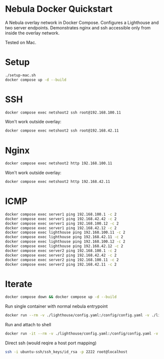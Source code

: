 # Nebula Docker Quickstart

A Nebula overlay network in Docker Compose. Configures a Lighthouse and two server endpoints. Demonstrates nginx and ssh accessible only from inside the overlay network.

Tested on Mac.

# Setup

```sh
./setup-mac.sh
docker compose up -d --build
```

# SSH

```sh
docker compose exec netshoot2 ssh root@192.168.100.11
```

Won't work outside overlay:
```sh
docker compose exec netshoot2 ssh root@192.168.42.11
```

# Nginx

```sh
docker compose exec netshoot2 http 192.168.100.11
```

Won't work outside overlay:
```sh
docker compose exec netshoot2 http 192.168.42.11
```

# ICMP

```sh
docker compose exec server1 ping 192.168.100.1 -c 2
docker compose exec server1 ping 192.168.42.42 -c 2
docker compose exec server1 ping 192.168.100.12 -c 2
docker compose exec server1 ping 192.168.42.12 -c 2
docker compose exec lighthouse ping 192.168.100.11 -c 2
docker compose exec lighthouse ping 192.168.42.11 -c 2
docker compose exec lighthouse ping 192.168.100.12 -c 2
docker compose exec lighthouse ping 192.168.42.12 -c 2
docker compose exec server2 ping 192.168.100.1 -c 2
docker compose exec server2 ping 192.168.42.42 -c 2
docker compose exec server2 ping 192.168.100.11 -c 2
docker compose exec server2 ping 192.168.42.11 -c 2
```
# Iterate

```sh
docker compose down && docker compose up -d --build
```

Run single container with normal nebula entrypoint
```sh
docker run --rm -v ./lighthouse/config.yaml:/config/config.yaml -v ./lighthouse/pki:/etc/nebula --cap-add=NET_ADMIN --device /dev/net/tun nebula-alpine
```

Run and attach to shell
```sh
docker run -it --rm -v ./lighthouse/config.yaml:/config/config.yaml -v ./lighthouse/pki:/etc/nebula --cap-add=NET_ADMIN --device /dev/net/tun --entrypoint sh nebula-alpine
```


Direct ssh (would reqire a host port mapping)
```sh
ssh -i ubuntu-ssh/ssh_keys/id_rsa -p 2222 root@localhost
```